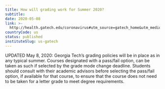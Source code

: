 ```yaml
---
title: How will grading work for Summer 2020?
subtitle: 
date: 2020-05-08
link: >-
  http://health.gatech.edu/coronavirus#utm_source=gatech_home&utm_medium=banner&utm_campaign=coronavirus_campus
countryCode: us
status: published
instituteSlug: us-gatech
---
```

UPDATED May 8, 2020: Georgia Tech’s grading policies will be in place as in any typical summer. Courses designated with a pass/fail option, can be taken as such if selected by the grade mode change deadline. Students should consult with their academic advisors before selecting the pass/fail option, if available for that course, to ensure that the course does not need to be taken for a letter grade to meet degree requirements.
